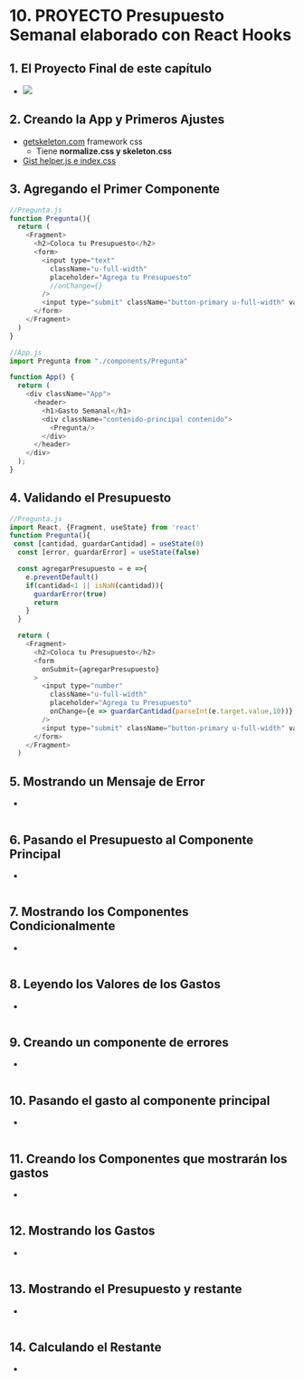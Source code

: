 # 10. PROYECTO  Presupuesto Semanal elaborado con React Hooks

## 1. El Proyecto Final de este capítulo
- ![](https://trello-attachments.s3.amazonaws.com/5d7fef6652faf333827e91c3/958x515/eec944e656d185ddb0647162385d82d2/image.png)

## 2. Creando la App y Primeros Ajustes
- [getskeleton.com](http://getskeleton.com) framework css
  - Tiene **normalize.css y skeleton.css**
- [Gist helper.js e index.css](https://gist.github.com/juanpablogdl/7f2a486ee41f0c972ca990e4f654a08a)
## 3. Agregando el Primer Componente
```js
//Pregunta.js
function Pregunta(){
  return (
    <Fragment>
      <h2>Coloca tu Presupuesto</h2>
      <form>
        <input type="text"
          className="u-full-width"
          placeholder="Agrega tu Presupuesto"
          //onChange={}
        />
        <input type="submit" className="button-primary u-full-width" value="Definir Presupuesto"/>
      </form>
    </Fragment>
  )
}

//App.js
import Pregunta from "./components/Pregunta"

function App() {
  return (
    <div className="App">
      <header>
        <h1>Gasto Semanal</h1>
        <div className="contenido-principal contenido">
          <Pregunta/>
        </div>
      </header>
    </div>
  );
}
```
## 4. Validando el Presupuesto
```js
//Pregunta.js
import React, {Fragment, useState} from 'react'
function Pregunta(){
 const [cantidad, guardarCantidad] = useState(0)
  const [error, guardarError] = useState(false)

  const agregarPresupuesto = e =>{
    e.preventDefault()
    if(cantidad<1 || isNaN(cantidad)){
      guardarError(true)
      return
    }
  }

  return (
    <Fragment>
      <h2>Coloca tu Presupuesto</h2>
      <form
        onSubmit={agregarPresupuesto}
      >
        <input type="number"
          className="u-full-width"
          placeholder="Agrega tu Presupuesto"
          onChange={e => guardarCantidad(parseInt(e.target.value,10))}
        />
        <input type="submit" className="button-primary u-full-width" value="Definir Presupuesto"/>
      </form>
    </Fragment>
  )
```
## 5. Mostrando un Mensaje de Error
-
```js
```
## 6. Pasando el Presupuesto al Componente Principal
-
```js
```
## 7. Mostrando los Componentes Condicionalmente
-
```js
```
## 8. Leyendo los Valores de los Gastos
-
```js
```
## 9. Creando un componente de errores
-
```js
```
## 10. Pasando el gasto al componente principal
-
```js
```
## 11. Creando los Componentes que mostrarán los gastos
-
```js
```
## 12. Mostrando los Gastos
-
```js
```
## 13. Mostrando el Presupuesto y restante
-
```js
```
## 14. Calculando el Restante
-
```js
```
